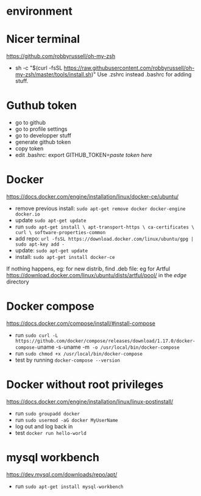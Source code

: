 # environment

# Nicer terminal
https://github.com/robbyrussell/oh-my-zsh
- sh -c "$(curl -fsSL https://raw.githubusercontent.com/robbyrussell/oh-my-zsh/master/tools/install.sh)"
Use .zshrc instead .bashrc for adding stuff.

# Guthub token
- go to github
- go to profile settings
- go to developper stuff
- generate github token
- copy token
- edit .bashrc: export GITHUB_TOKEN=*paste token here*

# Docker
https://docs.docker.com/engine/installation/linux/docker-ce/ubuntu/
- remove previous install: `sudo apt-get remove docker docker-engine docker.io`
- update `sudo apt-get update`
- run `sudo apt-get install \
    apt-transport-https \
    ca-certificates \
    curl \
    software-properties-common`
- add repo: `url -fsSL https://download.docker.com/linux/ubuntu/gpg | sudo apt-key add -`
- update: `sudo apt-get update`
- install: `sudo apt-get install docker-ce`

If nothing happens, eg: for new distrib, find .deb file: eg for Artful https://download.docker.com/linux/ubuntu/dists/artful/pool/ in the *edge* directory

# Docker compose
https://docs.docker.com/compose/install/#install-compose
- run `sudo curl -L https://github.com/docker/compose/releases/download/1.17.0/docker-compose-`uname -s`-`uname -m` -o /usr/local/bin/docker-compose`
- run `sudo chmod +x /usr/local/bin/docker-compose`
- test by running `docker-compose --version`

# Docker without root privileges
https://docs.docker.com/engine/installation/linux/linux-postinstall/
- run `sudo groupadd docker`
- run `sudo usermod -aG docker MyUserName`
- log out and log back in
- test `docker run hello-world`

# mysql workbench
https://dev.mysql.com/downloads/repo/apt/
- run `sudo apt-get install mysql-workbench`

